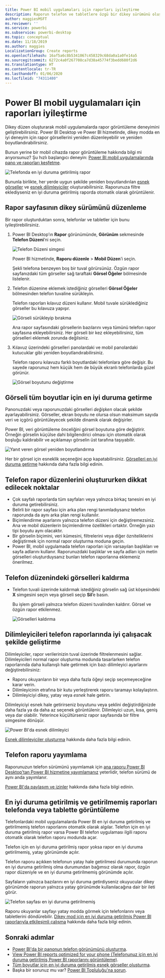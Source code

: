 ```yaml
---
title: Power BI mobil uygulamaları için raporları iyileştirme
description: Raporun telefon ve tabletlere özgü bir dikey sürümünü oluşturarak, Power BI mobil uygulamalarının rapor sayfalarını nasıl iyileştireceğinizi öğrenin.
author: maggiesMSFT
ms.reviewer: ''
ms.service: powerbi
ms.subservice: powerbi-desktop
ms.topic: conceptual
ms.date: 11/18/2019
ms.author: maggies
LocalizationGroup: Create reports
ms.openlocfilehash: 16af5a6c8b5341067c458329c68da0a1a0fe14a5
ms.sourcegitcommit: 6272c4a0f267708ca7d38a45774f3bedd680f2d6
ms.translationtype: HT
ms.contentlocale: tr-TR
ms.lasthandoff: 01/06/2020
ms.locfileid: "74311480"
---
```

# <a name="optimize-reports-for-the-power-bi-mobile-apps"></a>Power BI mobil uygulamaları için raporları iyileştirme
Dikey düzen oluşturarak mobil uygulamalarda rapor görüntüleme deneyimini geliştirebilirsiniz. Power BI Desktop ve Power BI hizmetinde, dikey modda en iyi deneyim için rapor görsellerini yeniden düzenleyebilir ve yeniden boyutlandırabilirsiniz.  

Bunun yerine bir mobil cihazda rapor görüntüleme hakkında bilgi mi arıyorsunuz? Şu hızlı başlangıcı deneyin: [Power BI mobil uygulamalarında pano ve raporları keşfetme](consumer/mobile/mobile-apps-quickstart-view-dashboard-report.md).

![Telefonda en iyi duruma getirilmiş rapor](media/desktop-create-phone-report/desktop-create-phone-report-1.png)

Bununla birlikte, her yerde uygun şekilde yeniden boyutlandırılan [esnek görseller](#optimize-a-visual-for-any-size) ve [esnek dilimleyiciler](#enhance-slicers-to-work-well-in-phone-reports) oluşturabilirsiniz. Raporunuza filtre eklediyseniz en iyi duruma getirilmiş raporda otomatik olarak görüntülenir.

## <a name="lay-out-a-portrait-version-of-a-report-page"></a>Rapor sayfasının dikey sürümünü düzenleme

Bir rapor oluşturduktan sonra, telefonlar ve tabletler için bunu iyileştirebilirsiniz.

1. Power BI Desktop’ın **Rapor** görünümünde, **Görünüm** sekmesinde **Telefon Düzeni**’ni seçin.  
   
    ![Telefon Düzeni simgesi](media/desktop-create-phone-report/desktop-create-phone-report-3.png)
   
    Power BI hizmetinde, **Raporu düzenle** > **Mobil Düzen**’i seçin.

    Şekli telefona benzeyen boş bir tuval görürsünüz. Özgün rapor sayfanızdaki tüm görseller sağ taraftaki **Görsel Öğeler** bölmesinde listelenir.

1. Telefon düzenine eklemek istediğiniz görselleri **Görsel Öğeler** bölmesinden telefon tuvaline sürükleyin.
   
    Telefon raporları kılavuz düzeni kullanır. Mobil tuvale sürüklediğiniz görseller bu kılavuza yapışır.
   
    ![Görseli sürükleyip bırakma](media/desktop-create-phone-report/desktop-create-phone-report-4.gif)
   
    Ana rapor sayfasındaki görsellerin bazılarını veya tümünü telefon rapor sayfasına ekleyebilirsiniz. Her görseli bir kez ekleyebilirsiniz, tüm görselleri eklemek zorunda değilsiniz.

1. Kılavuz üzerindeki görselleri panolardaki ve mobil panolardaki kutucuklar gibi yeniden boyutlandırabilirsiniz.
   
   Telefon raporu kılavuzu farklı boyutlardaki telefonlara göre değişir. Bu sayede raporunuz hem küçük hem de büyük ekranlı telefonlarda güzel görünür.
   
   ![Görsel boyutunu değiştirme](media/desktop-create-phone-report/desktop-create-phone-report-5.gif)

## <a name="optimize-a-visual-for-any-size"></a>Görseli tüm boyutlar için en iyi duruma getirme
Panonuzdaki veya raporunuzdaki görselleri *değişken* olacak şekilde ayarlayabilirsiniz. Görseller, ekran boyutu ne olursa olsun maksimum sayıda veri ve içgörü görüntüleyecek şekilde dinamik olarak değişirler. 

Power BI, veri görüntüleme önceliğini görsel boyutuna göre değiştirir. Örneğin görselin küçülse dahi bilgilendirici olması için otomatik olarak boşluğu kaldırabilir ve açıklamayı görselin üst tarafına taşıyabilir.

![Yanıt veren görsel yeniden boyutlandırma](media/desktop-create-phone-report/desktop-create-phone-report-6.gif)

Her bir görsel için esneklik seçeneğini açıp kapatabilirsiniz. [Görselleri en iyi duruma getirme](visuals/desktop-create-responsive-visuals.md) hakkında daha fazla bilgi edinin.

## <a name="considerations-when-creating-phone-report-layouts"></a>Telefon rapor düzenlerini oluştururken dikkat edilecek noktalar
* Çok sayfalı raporlarda tüm sayfaları veya yalnızca birkaç tanesini en iyi duruma getirebilirsiniz. 
* Belirli bir rapor sayfası için arka plan rengi tanımladıysanız telefon raporunda da aynı arka plan rengi kullanılır.
* Biçimlendirme ayarlarını yalnızca telefon düzeni için değiştiremezsiniz. Ana ve mobil düzenlerin biçimlendirme özellikleri ortaktır. Örneğin yazı tipi boyutu aynı olacaktır.
* Bir görselin biçimini, veri kümesini, filtrelerini veya diğer özniteliklerini değiştirmek için normal rapor oluşturma moduna geçin.
* Power BI, mobil uygulamada telefon raporları için varsayılan başlıkları ve sayfa adlarını kullanır. Raporunuzdaki başlıklar ve sayfa adları için metin görselleri oluşturduysanız bunları telefon raporlarına eklemeniz önerilmez.     

## <a name="remove-a-visual-from-the-phone-layout"></a>Telefon düzenindeki görselleri kaldırma
* Telefon tuvali üzerinde kaldırmak istediğiniz görselin sağ üst köşesindeki **X** simgesini seçin veya görseli seçip **Sil**’e basın.
  
   Bu işlem görseli yalnızca telefon düzeni tuvalinden kaldırır. Görsel ve özgün rapor etkilenmez.
  
   ![Görselleri kaldırma](media/desktop-create-phone-report/desktop-create-phone-report-7.gif)

## <a name="enhance-slicers-to-work-well-in-phone-reports"></a>Dilimleyicileri telefon raporlarında iyi çalışacak şekilde geliştirme
Dilimleyiciler, rapor verilerinizin tuval üzerinde filtrelenmesini sağlar. Dilimleyicileri normal rapor oluşturma modunda tasarlarken telefon raporlarında daha kullanışlı hale getirmek için bazı dilimleyici ayarlarını değiştirebilirsiniz:

* Raporu okuyanların bir veya daha fazla öğeyi seçip seçemeyeceğine karar verin.
* Dilimleyicinin etrafına bir kutu yerleştirerek raporu taramayı kolaylaştırın.
* Dilimleyiciyi dikey, yatay veya *esnek* hale getirin. 

Dilimleyiciyi esnek hale getirirseniz boyutunu veya şeklini değiştirdiğinizde daha fazla ya da daha az seçenek görüntülenir. Dilimleyici uzun, kısa, geniş veya dar olabilir. Yeterince küçültürseniz rapor sayfasında bir filtre simgesine dönüşür. 

![Power BI'da esnek dilimleyici](media/desktop-create-phone-report/desktop-create-phone-report-8.png)

[Esnek dilimleyiciler oluşturma](power-bi-slicer-filter-responsive.md) hakkında daha fazla bilgi edinin.

## <a name="publish-a-phone-report"></a>Telefon raporu yayımlama
Raporunuzun telefon sürümünü yayımlamak için [ana raporu Power BI Desktop'tan Power BI hizmetine yayımlamanız](desktop-upload-desktop-files.md) yeterlidir, telefon sürümü de aynı anda yayımlanır.
  
[Power BI'da paylaşım ve izinler](service-how-to-collaborate-distribute-dashboards-reports.md) hakkında daha fazla bilgi edinin.

## <a name="view-optimized-and-unoptimized-reports-on-a-phone-or-tablet"></a>En iyi duruma getirilmiş ve getirilmemiş raporları telefonda veya tablette görüntüleme
Telefonlardaki mobil uygulamalarda Power BI en iyi duruma getirilmiş ve getirilmemiş telefon raporlarını otomatik olarak algılar. Telefon için en iyi duruma getirilmiş rapor varsa Power BI telefon uygulaması ilgili raporu otomatik olarak telefon raporu modunda açar.

Telefon için en iyi duruma getirilmiş rapor yoksa rapor en iyi duruma getirilmemiş, yatay görünümde açılır.  

Telefon raporu açıkken telefonun yatay hale getirilmesi durumunda raporun en iyi duruma getirilmiş olma durumundan bağımsız olarak rapor, özgün rapor düzeniyle ve en iyi duruma getirilmemiş görünümde açılır.

Sayfaların yalnızca bazılarını en iyi duruma getirdiyseniz okuyucular dikey görünümde raporun yalnızca yatay görünümde kullanılacağına dair bir ileti görür.

![Telefon sayfası en iyi duruma getirilmemiş](media/desktop-create-phone-report/desktop-create-phone-report-9.png)

Raporu okuyanlar sayfayı yatay modda görmek için telefonlarını veya tabletlerini döndürebilir. [Dikey mod için en iyi duruma getirilmiş Power BI raporlarıyla etkileşimli çalışma](consumer/mobile/mobile-apps-view-phone-report.md) hakkında daha fazla bilgi edinin.

## <a name="next-steps"></a>Sonraki adımlar
* [Power BI'da bir panonun telefon görünümünü oluşturma](service-create-dashboard-mobile-phone-view.md).
* [View Power BI reports optimized for your phone (Telefonunuz için en iyi duruma getirilmiş Power BI raporlarını görüntüleme)](consumer/mobile/mobile-apps-view-phone-report.md).
* [Tüm boyutlar için en iyi duruma getirilmiş esnek görseller oluşturma](visuals/desktop-create-responsive-visuals.md).
* Başka bir sorunuz mu var? [Power BI Topluluğu'na sorun](https://community.powerbi.com/).

